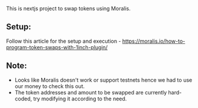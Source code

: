 This is nextjs project to swap tokens using Moralis.

## Setup:

Follow this article for the setup and execution - https://moralis.io/how-to-program-token-swaps-with-1inch-plugin/

## Note:
- Looks like Moralis doesn't work or support testnets hence we had to use our money to check this out.
- The token addresses and amount to be swapped are currently hard-coded, try modifying it according to the need.
